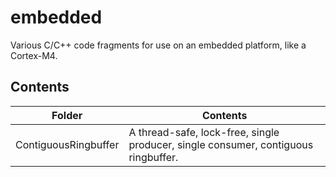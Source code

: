 
# embedded
Various C/C++ code fragments for use on an embedded platform, like a Cortex-M4.

## Contents

| Folder | Contents |
| ------ | -------- |
| ContiguousRingbuffer | A thread-safe, lock-free, single producer, single consumer, contiguous ringbuffer. |
